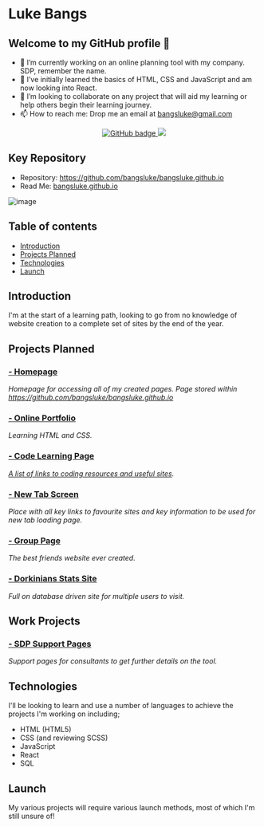 # Luke Bangs

<!-- **bangsluke/bangsluke** is a ✨ _special_ ✨ repository because its `README.md` (this file) appears on your GitHub profile. -->

## Welcome to my GitHub profile 👋

- 🔭 I’m currently working on an online planning tool with my company. SDP, remember the name.
- 🌱 I’ve initially learned the basics of HTML, CSS and JavaScript and am now looking into React.
- 👯 I’m looking to collaborate on any project that will aid my learning or help others begin their learning journey.
- 📫 How to reach me: Drop me an email at bangsluke@gmail.com

<!-- https://bulldogjob.com/news/449-how-to-write-a-good-readme-for-your-github-project -->

<p align="center">
  <a href="https://github.com/bangsluke?tab=followers">
    <img src="https://img.shields.io/github/followers/bangsluke?label=Followers&logo=GitHub&style=for-the-badge" alt="GitHub badge" />
  </a>
  <a href="http://twitter.com/bangsluke">
    <img src="https://img.shields.io/twitter/follow/bangsluke?label=Twitter&logo=twitter&style=for-the-badge" />
  </a>
</p>

## Key Repository
* Repository: https://github.com/bangsluke/bangsluke.github.io
* Read Me: [bangsluke.github.io](https://bangsluke.github.io/)

![image](https://user-images.githubusercontent.com/61457009/109976729-043e7a80-7cf4-11eb-9d45-6c4bee009e09.png)


## Table of contents
* [Introduction](#introduction)
* [Projects Planned](#projects-planned)
* [Technologies](#technologies)
* [Launch](#launch)


## Introduction

I'm at the start of a learning path, looking to go from no knowledge of website creation to a complete set of sites by the end of the year. 

## Projects Planned

### [- Homepage](https://bangsluke.github.io/Homepage.html)
_Homepage for accessing all of my created pages. Page stored within https://github.com/bangsluke/bangsluke.github.io_

### [- Online Portfolio](https://bangsluke.github.io/pages/OnlinePort2.html)
_Learning HTML and CSS._

### [- Code Learning Page](https://bangsluke.github.io/pages/CodeLearningPage.html)
_[A list of links to coding resources and useful sites](https://github.com/bangsluke/bangsluke-Test-Site/blob/master/README.md)._

### [- New Tab Screen](https://bangsluke.github.io/pages/NewTab.html)
_Place with all key links to favourite sites and key information to be used for new tab loading page._

### [- Group Page](https://bangsluke.github.io/pages/GroupPage/GroupPageHome.html)
_The best friends website ever created._

### [- Dorkinians Stats Site](https://bangsluke.github.io/pages/DorkiniansWebpage.html)
_Full on database driven site for multiple users to visit._

## Work Projects

### [- SDP Support Pages](https://sdp-dev-sites.netlify.app/)
_Support pages for consultants to get further details on the tool._

## Technologies

I'll be looking to learn and use a number of languages to achieve the projects I'm working on including;
- HTML (HTML5)
- CSS (and reviewing SCSS)
- JavaScript
- React
- SQL

## Launch

My various projects will require various launch methods, most of which I'm still unsure of!
